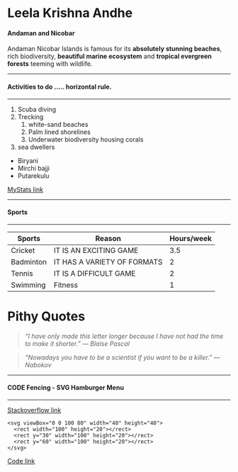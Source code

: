 # Leela Krishna Andhe
#### Andaman and Nicobar
Andaman Nicobar Islands is famous for its **absolutely stunning beaches**, rich biodiversity, **beautiful marine ecosystem** and **tropical evergreen forests** teeming with wildlife.
***
#### Activities to do .....  horizontal rule.
***
1. Scuba diving
2. Trecking
    1. white-sand beaches
    2. Palm lined shorelines
    3. Underwater biodiversity housing corals
3. sea dwellers

* Biryani
* Mirchi bajji
* Putarekulu

[MyStats link](https://github.com/LeelaKrishna97/my2-Andhe/blob/main/MyStats.md)
***
#### Sports
***
| Sports | Reason | Hours/week |
|--------|--------|------------|
|Cricket|IT IS AN EXCITING GAME|3.5|
|Badminton|IT HAS A VARIETY OF FORMATS|2|
|Tennis|IT IS A DIFFICULT GAME|2|
|Swimming|Fitness|1|

# Pithy Quotes
> *“I have only made this letter longer because I have not had the time to make it shorter.”*
>  ― *Blaise Pascal*

> *“Nowadays you have to be a scientist if you want to be a killer.”*
>  ― *Nabokov*
***
#### CODE Fencing - SVG Hamburger Menu
***
[Stackoverflow link](https://stackoverflow.com/questions/50155878/svg-make-viewbox0-0-100-100-with-percentages)
```
<svg viewBox="0 0 100 80" width="40" height="40">
  <rect width="100" height="20"></rect>
  <rect y="30" width="100" height="20"></rect>
  <rect y="60" width="100" height="20"></rect>
</svg>
```
[Code link](https://css-tricks.com/snippets/svg/svg-hamburger-menu/)

